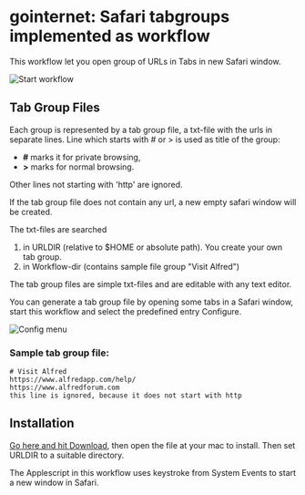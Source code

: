 # gointernet: Safari tabgroups implemented as workflow

This workflow let you open group of URLs in Tabs in new Safari window.

![Start workflow](https://user-images.githubusercontent.com/55148527/142421149-ee53af37-d9de-4d43-922a-05d9efbdff42.png)


## Tab Group Files
Each group is represented by a tab group file, a txt-file with the urls in separate lines. Line which starts with # or > is used as title of the group: 

 * __#__ marks it for private browsing, 
 * __>__ marks for normal browsing.

Other lines not starting with 'http' are ignored.

If the tab group file does not contain any url, a new empty safari window will be created.
 
The txt-files are searched 

1. in URLDIR (relative to $HOME or absolute path). You create your own tab group.
2. in Workflow-dir (contains sample file group "Visit Alfred") 

The tab group files are simple txt-files and are editable with any text editor.

You can generate a tab group file by opening some tabs in a Safari window, start this workflow and select the predefined entry Configure.

![Config menu](https://user-images.githubusercontent.com/55148527/142421251-1ad6ec40-25fa-47d1-971e-edd9289f16f4.png)


### Sample tab group file:
````
# Visit Alfred
https://www.alfredapp.com/help/
https://www.alfredforum.com
this line is ignored, because it does not start with http
````


## Installation
[Go here and hit Download](../gointernet.alfredworkflow), then open the file at your mac to install.
Then set URLDIR to a suitable directory.

The Applescript in this workflow uses keystroke from System Events to start a new window in Safari.

 
